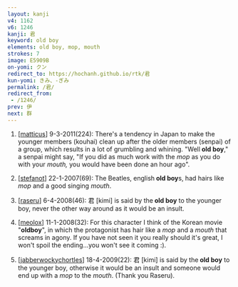 ```yaml
---
layout: kanji
v4: 1162
v6: 1246
kanji: 君
keyword: old boy
elements: old boy, mop, mouth
strokes: 7
image: E5909B
on-yomi: クン
redirect_to: https://hochanh.github.io/rtk/君
kun-yomi: きみ、-ぎみ
permalink: /君/
redirect_from:
 - /1246/
prev: 伊
next: 群
---
```


1) [<a href="http://kanji.koohii.com/profile/matticus">matticus</a>] 9-3-2011(224): There&#039;s a tendency in Japan to make the younger members (kouhai) clean up after the older members (senpai) of a group, which results in a lot of grumbling and whining. &quot;Well<strong> old boy</strong>,&quot; a senpai might say, &quot;If you did as much work with the <em>mop</em> as you do with your <em>mouth,</em> you would have been done an hour ago&quot;.

2) [<a href="http://kanji.koohii.com/profile/stefanot">stefanot</a>] 22-1-2007(69): The Beatles, english<strong> old boy</strong>s, had hairs like <em>mop</em> and a good singing <em>mouth</em>.

3) [<a href="http://kanji.koohii.com/profile/raseru">raseru</a>] 6-4-2008(46): 君 [kimi] is said by the<strong> old boy</strong> to the younger boy, never the other way around as it would be an insult.

4) [<a href="http://kanji.koohii.com/profile/meolox">meolox</a>] 11-1-2008(32): For this character I think of the Korean movie &quot;<strong>oldboy</strong>&quot;, in which the protagonist has hair like a <em>mop</em> and a <em>mouth</em> that screams in agony. If you have not seen it you really should it&#039;s great, I won&#039;t spoil the ending...you won&#039;t see it coming :).

5) [<a href="http://kanji.koohii.com/profile/jabberwockychortles">jabberwockychortles</a>] 18-4-2009(22): 君 [kimi] is said by the<strong> old boy</strong> to the younger boy, otherwise it would be an insult and someone would end up with a <em>mop</em> to the <em>mouth</em>. (Thank you Raseru).

